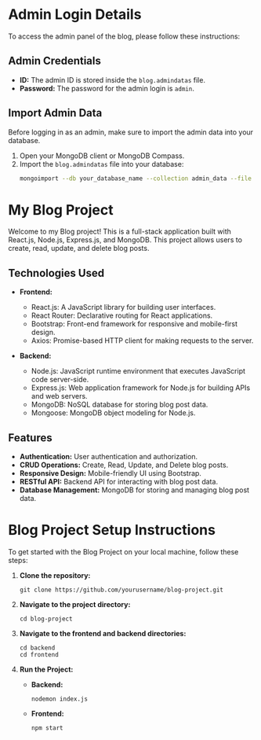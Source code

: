# Admin Login Details

To access the admin panel of the blog, please follow these instructions:

## Admin Credentials

- **ID:** The admin ID is stored inside the `blog.admindatas` file.
- **Password:** The password for the admin login is `admin`.

## Import Admin Data

Before logging in as an admin, make sure to import the admin data into your database. 

1. Open your MongoDB client or MongoDB Compass.
2. Import the `blog.admindatas` file into your database:
   ```bash
   mongoimport --db your_database_name --collection admin_data --file path/to/blog.admindatas.json --jsonArray


# My Blog Project

Welcome to my Blog project! This is a full-stack application built with React.js, Node.js, Express.js, and MongoDB. This project allows users to create, read, update, and delete blog posts.

## Technologies Used

- **Frontend:**
  - React.js: A JavaScript library for building user interfaces.
  - React Router: Declarative routing for React applications.
  - Bootstrap: Front-end framework for responsive and mobile-first design.
  - Axios: Promise-based HTTP client for making requests to the server.
  
- **Backend:**
  - Node.js: JavaScript runtime environment that executes JavaScript code server-side.
  - Express.js: Web application framework for Node.js for building APIs and web servers.
  - MongoDB: NoSQL database for storing blog post data.
  - Mongoose: MongoDB object modeling for Node.js.
  
## Features

- **Authentication:** User authentication and authorization.
- **CRUD Operations:** Create, Read, Update, and Delete blog posts.
- **Responsive Design:** Mobile-friendly UI using Bootstrap.
- **RESTful API:** Backend API for interacting with blog post data.
- **Database Management:** MongoDB for storing and managing blog post data.

# Blog Project Setup Instructions

To get started with the Blog Project on your local machine, follow these steps:

1. **Clone the repository:**
   ```
   git clone https://github.com/yourusername/blog-project.git
   ```

2. **Navigate to the project directory:**
   ```
   cd blog-project
   ```

3. **Navigate to the frontend and backend directories:**
   ```
   cd backend
   cd frontend
   ```

4. **Run the Project:**

   - **Backend:**
     ```
     nodemon index.js
     ```

   - **Frontend:**
     ```
     npm start
     ```

